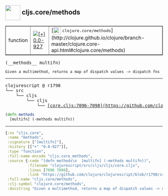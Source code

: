 ## <img width="48px" valign="middle" src="http://i.imgur.com/Hi20huC.png"> cljs.core/methods

 <table border="1">
<tr>
<td>function</td>
<td><a href="https://github.com/cljsinfo/api-refs/tree/0.0-927"><img valign="middle" alt="[+] 0.0-927" src="https://img.shields.io/badge/+-0.0--927-lightgrey.svg"></a> </td>
<td>
[<img height="24px" valign="middle" src="http://i.imgur.com/1GjPKvB.png"> <samp>clojure.core/methods</samp>](http://clojure.github.io/clojure/branch-master/clojure.core-api.html#clojure.core/methods)
</td>
</tr>
</table>

 <samp>
(__methods__ multifn)<br>
</samp>

```
Given a multimethod, returns a map of dispatch values -> dispatch fns
```

---

 <pre>
clojurescript @ r1798
└── src
    └── cljs
        └── cljs
            └── <ins>[core.cljs:7096-7098](https://github.com/clojure/clojurescript/blob/r1798/src/cljs/cljs/core.cljs#L7096-L7098)</ins>
</pre>

```clj
(defn methods
  [multifn] (-methods multifn))
```


---

```clj
{:ns "cljs.core",
 :name "methods",
 :signature ["[multifn]"],
 :history [["+" "0.0-927"]],
 :type "function",
 :full-name-encode "cljs.core_methods",
 :source {:code "(defn methods\n  [multifn] (-methods multifn))",
          :filename "clojurescript/src/cljs/cljs/core.cljs",
          :lines [7096 7098],
          :link "https://github.com/clojure/clojurescript/blob/r1798/src/cljs/cljs/core.cljs#L7096-L7098"},
 :full-name "cljs.core/methods",
 :clj-symbol "clojure.core/methods",
 :docstring "Given a multimethod, returns a map of dispatch values -> dispatch fns"}

```
